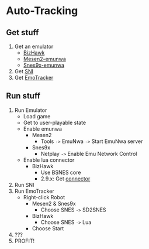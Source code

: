 # Auto-Tracking

## Get stuff
1. Get an emulator
   - [BizHawk](https://github.com/TASEmulators/BizHawk)
   - [Mesen2-emunwa](https://github.com/tewtal/Mesen2-emunwa)
   - [Snes9x-emunwa](https://github.com/Skarsnik/snes9x-emunwa)
2. Get [SNI](https://github.com/alttpo/sni)
3. Get [EmoTracker](https://emotracker.net)

## Run stuff
1. Run Emulator
   - Load game
   - Get to user-playable state
   - Enable emunwa
     - Mesen2
       - Tools `->` EmuNwa `->` Start EmuNwa server
     - Snes9x
       - Netplay `->` Enable Emu Network Control
   - Enable lua connector
     - BizHawk
       - Use BSNES core
       - 2.9.x: Get [connector](https://en-minish-cap.deoxis9001.ovh/zip/Connector-2.9.zip)
1. Run SNI
1. Run EmoTracker
   - Right-click Robot
     - Mesen2 & Snes9x
       - Choose SNES `->` SD2SNES
     - BizHawk
       - Choose SNES `->` Lua
     - Choose Start
2. ???
1. PROFIT!
